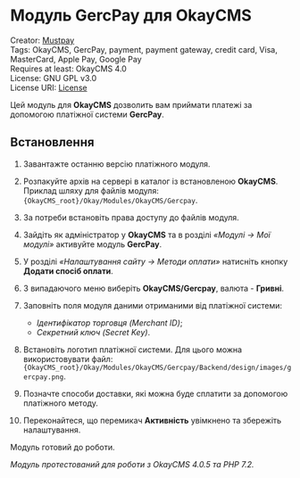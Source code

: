 # Модуль GercPay для OkayCMS

Creator: [Mustpay](https://mustpay.tech)<br>
Tags: OkayCMS, GercPay, payment, payment gateway, credit card, Visa, MasterCard, Apple Pay, Google Pay<br>
Requires at least: OkayCMS 4.0<br>
License: GNU GPL v3.0<br>
License URI: [License](https://opensource.org/licenses/GPL-3.0)

Цей модуль для **OkayCMS** дозволить вам приймати платежі за допомогою платіжної системи **GercPay**.

## Встановлення

1. Завантажте останню версію платіжного модуля.

2. Розпакуйте архів на сервері в каталог із встановленою **OkayCMS**. Приклад шляху для файлів модуля:
   `{OkayCMS_root}/Okay/Modules/OkayCMS/Gercpay`.

4. За потреби встановіть права доступу до файлів модуля.

5. Зайдіть як адміністратор у **OkayCMS** та в розділі *«Модулі → Мої модулі»* активуйте модуль **GercPay**.

6. У розділі *«Налаштування сайту → Методи оплати»* натисніть кнопку **Додати спосіб оплати**.

7. З випадаючого меню виберіть **OkayCMS/Gercpay**, валюта - **Гривні**.

8. Заповніть поля модуля даними отриманими від платіжної системи:
   - *Ідентифікатор торговця (Merchant ID)*;
   - *Секретний ключ (Secret Key)*.

9. Встановіть логотип платіжної системи. Для цього можна використовувати файл:
   `{OkayCMS_root}/Okay/Modules/OkayCMS/Gercpay/Backend/design/images/gercpay.png`.

10. Позначте способи доставки, які можна буде сплатити за допомогою платіжного методу.

11. Переконайтеся, що перемикач **Активність** увімкнено та збережіть налаштування.

Модуль готовий до роботи.

*Модуль протестований для роботи з OkayCMS 4.0.5 та PHP 7.2.*
